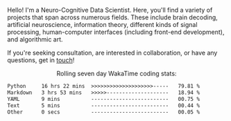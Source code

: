 Hello! I'm a Neuro-Cognitive Data Scientist. Here, you'll find a variety of projects that span across numerous fields. These include brain decoding, artificial neuroscience, information theory, different kinds of signal processing, human-computer interfaces (including front-end development), and algorithmic art. 

If you're seeking consultation, are interested in collaboration, or have any questions, get in <a href='mailto:desk@syrkis.com?subject=Getting%20in%20touch'>touch</a>!

<p align="center">Rolling seven day WakaTime coding stats:</p>
<!--START_SECTION:waka-->

```txt
Python     16 hrs 22 mins  >>>>>>>>>>>>>>>>>>>>-----   79.81 %
Markdown   3 hrs 53 mins   >>>>>--------------------   18.94 %
YAML       9 mins          -------------------------   00.75 %
Text       5 mins          -------------------------   00.44 %
Other      0 secs          -------------------------   00.05 %
```

<!--END_SECTION:waka-->

